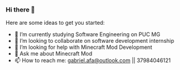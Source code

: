 ### Hi there 👋




Here are some ideas to get you started:


- 🌱 I’m currently studying Software Engineering on PUC MG  
- 👯 I’m looking to collaborate on software development internship
- 🤔 I’m looking for help with Minecraft Mod Development
- 💬 Ask me about Minecraft Mod
- 📫 How to reach me: gabriel.afa@outlook.com || 37984046121

<div>
  <a href="https://github.com/Druitt">
</div>
<div >
  <a href="https://github-readme-stats.vercel.app/api?username=anuraghazra&show_icons=true&theme=radical"></a>
</div>
